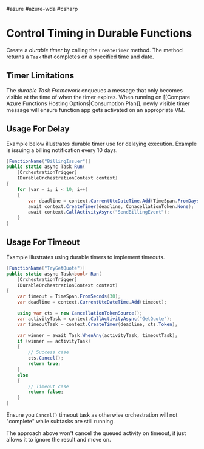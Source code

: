 #azure #azure-wda #csharp 

# Control Timing in Durable Functions
Create a *durable timer* by calling the `CreateTimer` method.
The method returns a `Task` that completes on a specified time and date.

## Timer Limitations
The *durable Task Framework* enqueues a message that only becomes visible at the time of when the timer expires.
When running on [[Compare Azure Functions Hosting Options|Consumption Plan]], newly visible timer message will ensure function app gets activated on an appropriate VM.

## Usage For Delay
Example below illustrates durable timer use for delaying execution.
Example is issuing a billing notification every 10 days.
```cs
[FunctionName("BillingIssuer")]
public static async Task Run(
	[OrchestrationTrigger]
	IDurableOrchestrationContext context)
{
	for (var = i; i < 10; i++)
	{
		var deadline = context.CurrentUtcDateTime.Add(TimeSpan.FromDays(1));
		await context.CreateTimer(deadline, ConacellationToken.None);
		await context.CallActivityAsync("SendBillingEvent");
	}
}
```

## Usage For Timeout
Example illustrates using durable timers to implement timeouts.
```cs
[FunctionName("TryGetQuote")]
public static async Task<bool> Run(
	[OrchestrationTrigger]
	IDurableOrchestrationContext context)
{
	var timeout = TimeSpan.FromSecnds(30);
	var deadline = context.CurrentUtcDateTime.Add(timeout);

	using var cts = new CancellationTokenSource();
	var activityTask = context.CallActivityAsync("GetQuote");
	var timeoutTask = context.CreateTimer(deadline, cts.Token);

	var winner = await Task.WhenAny(activityTask, timeoutTask);
	if (winner == activityTask)
	{
		// Success case
		cts.Cancel();
		return true;
	}
	else
	{
		// Timeout case
		return false;
	}
}
```

Ensure you `Cancel()` timeout task as otherwise orchestration will not "complete" while subtasks are still running.

The approach above won't cancel the queued activity on timeout, it just allows it to ignore the result and move on.